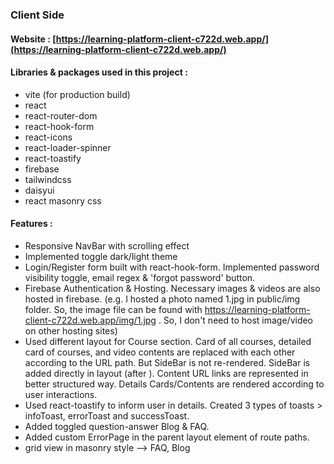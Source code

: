 ### Client Side
#### Website : [https://learning-platform-client-c722d.web.app/](https://learning-platform-client-c722d.web.app/)

#### Libraries & packages used in this project :
- vite (for production build)
- react
- react-router-dom
- react-hook-form
- react-icons
- react-loader-spinner
- react-toastify
- firebase
- tailwindcss
- daisyui
- react masonry css

#### Features :
- Responsive NavBar with scrolling effect
- Implemented toggle dark/light theme
- Login/Register form built with react-hook-form. Implemented password visibility toggle, email regex & 'forgot password' button.
- Firebase Authentication & Hosting. Necessary images & videos are also hosted in firebase. (e.g. I hosted a photo named 1.jpg in public/img folder. So, the image file can be found with https://learning-platform-client-c722d.web.app/img/1.jpg . So, I don't need to host image/video on other hosting sites)
- Used different layout for Course section. Card of all courses, detailed card of courses, and video contents are replaced with each other according to the URL path. But SideBar is not re-rendered. SideBar is added directly in layout (after <Outlet/>). Content URL links are represented in better structured way. Details Cards/Contents are rendered according to user interactions.
- Used react-toastify to inform user in details. Created 3 types of toasts > infoToast, errorToast and successToast.
- Added toggled question-answer Blog & FAQ.
- Added custom ErrorPage in the parent layout element of route paths.
- grid view in masonry style --> FAQ, Blog
